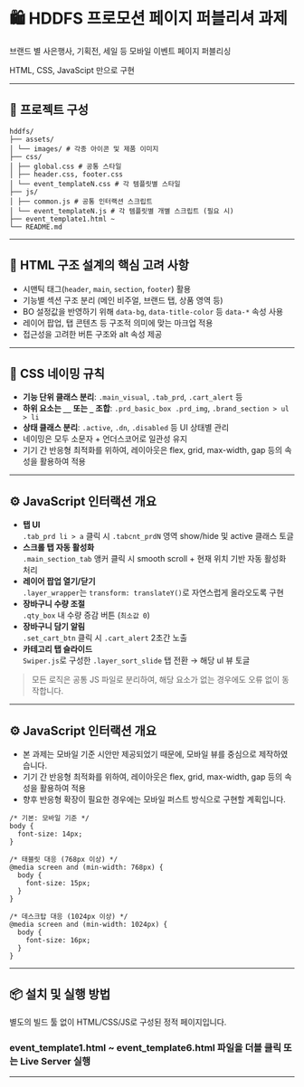 # 🛍️ HDDFS 프로모션 페이지 퍼블리셔 과제


브랜드 별 사은행사, 기획전, 세일 등 모바일 이벤트 페이지 퍼블리싱

HTML, CSS, JavaScipt 만으로 구현

---

## 📂 프로젝트 구성

```
hddfs/
├── assets/
│ └── images/ # 각종 아이콘 및 제품 이미지
├── css/
│ ├── global.css # 공통 스타일
│ ├── header.css, footer.css
│ └── event_templateN.css # 각 템플릿별 스타일
├── js/
│ ├── common.js # 공통 인터랙션 스크립트
│ └── event_templateN.js # 각 템플릿별 개별 스크립트 (필요 시)
├── event_template1.html ~
└── README.md
```

---

## 🧱 HTML 구조 설계의 핵심 고려 사항

- 시맨틱 태그(`header`, `main`, `section`, `footer`) 활용
- 기능별 섹션 구조 분리 (메인 비주얼, 브랜드 탭, 상품 영역 등)
- BO 설정값을 반영하기 위해 `data-bg`, `data-title-color` 등 `data-*` 속성 사용
- 레이어 팝업, 탭 콘텐츠 등 구조적 의미에 맞는 마크업 적용
- 접근성을 고려한 버튼 구조와 alt 속성 제공

---

## 🎨 CSS 네이밍 규칙

- **기능 단위 클래스 분리**: `.main_visual`, `.tab_prd`, `.cart_alert` 등
- **하위 요소는 `__` 또는 `_` 조합**: `.prd_basic_box .prd_img`, `.brand_section > ul > li`
- **상태 클래스 분리**: `.active`, `.dn`, `.disabled` 등 UI 상태별 관리
- 네이밍은 모두 소문자 + 언더스코어로 일관성 유지
- 기기 간 반응형 최적화를 위하여, 레이아웃은 flex, grid, max-width, gap 등의 속성을 활용하여 적용
 
---

## ⚙️ JavaScript 인터랙션 개요

- **탭 UI**  
  `.tab_prd li > a` 클릭 시 `.tabcnt_prdN` 영역 show/hide 및 active 클래스 토글  
- **스크롤 탭 자동 활성화**  
  `.main_section_tab` 앵커 클릭 시 smooth scroll + 현재 위치 기반 자동 활성화 처리
- **레이어 팝업 열기/닫기**  
  `.layer_wrapper`는 `transform: translateY()`로 자연스럽게 올라오도록 구현
- **장바구니 수량 조절**  
  `.qty_box` 내 수량 증감 버튼 (`최소값 0`)
- **장바구니 담기 알림**  
  `.set_cart_btn` 클릭 시 `.cart_alert` 2초간 노출
- **카테고리 탭 슬라이드**  
  `Swiper.js`로 구성한 `.layer_sort_slide` 탭 전환 → 해당 ul 뷰 토글

> 모든 로직은 공통 JS 파일로 분리하여, 해당 요소가 없는 경우에도 오류 없이 동작합니다.

---

## ⚙️ JavaScript 인터랙션 개요
- 본 과제는 모바일 기준 시안만 제공되었기 때문에, 모바일 뷰를 중심으로 제작하였습니다.
- 기기 간 반응형 최적화를 위하여, 레이아웃은 flex, grid, max-width, gap 등의 속성을 활용하여 적용
- 향후 반응형 확장이 필요한 경우에는 모바일 퍼스트 방식으로 구현할 계획입니다.

```
/* 기본: 모바일 기준 */
body {
  font-size: 14px;
}

/* 태블릿 대응 (768px 이상) */
@media screen and (min-width: 768px) {
  body {
    font-size: 15px;
  }
}

/* 데스크탑 대응 (1024px 이상) */
@media screen and (min-width: 1024px) {
  body {
    font-size: 16px;
  }
}
```

---

## 📦 설치 및 실행 방법

별도의 빌드 툴 없이 HTML/CSS/JS로 구성된 정적 페이지입니다.

### event_template1.html ~  event_template6.html 파일을 더블 클릭 또는 Live Server 실행

---
